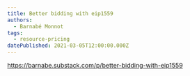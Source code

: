 ```yaml
---
title: Better bidding with eip1559
authors:
  - Barnabé Monnot
tags:
  - resource-pricing
datePublished: 2021-03-05T12:00:00.000Z
---
```


<https://barnabe.substack.com/p/better-bidding-with-eip1559>
